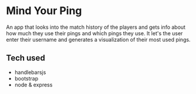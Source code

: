 # Mind Your Ping

An app that looks into the match history of the players and gets info about how much they use their pings and which pings they use. It let's the user enter their username and generates a visualization of their most used pings. 

## Tech used
- handlebarsjs
- bootstrap
- node & express 

